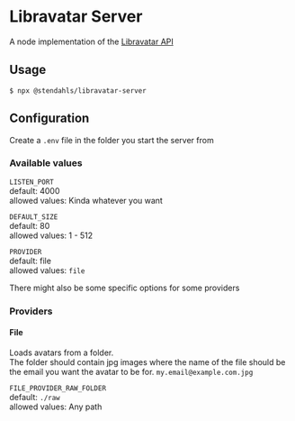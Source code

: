 # Libravatar Server

A node implementation of the [Libravatar API](https://wiki.libravatar.org/api/)

## Usage

```shell
$ npx @stendahls/libravatar-server
```

## Configuration

Create a `.env` file in the folder you start the server from

### Available values

`LISTEN_PORT`  
default: 4000  
allowed values: Kinda whatever you want

`DEFAULT_SIZE`  
default: 80  
allowed values: 1 - 512

`PROVIDER`  
default: file  
allowed values: `file`

There might also be some specific options for some providers

### Providers


#### File
Loads avatars from a folder.  
The folder should contain jpg images where the name of the file should be the email you
want the avatar to be for. `my.email@example.com.jpg`

`FILE_PROVIDER_RAW_FOLDER`  
default: `./raw`  
allowed values: Any path
